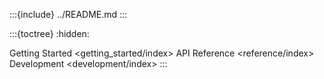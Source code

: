:::{include} ../README.md
:::


:::{toctree}
:hidden:

Getting Started <getting_started/index>
API Reference <reference/index>
Development <development/index>
:::
